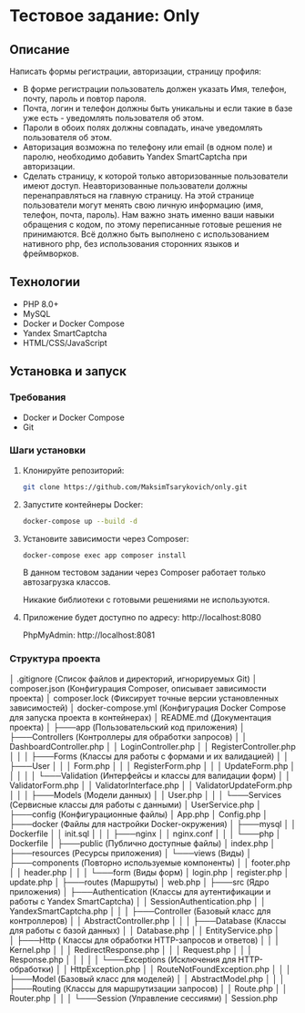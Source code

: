 # Тестовое задание: Only

## Описание

Написать формы регистрации, авторизации, страницу профиля:

- В форме регистрации пользователь должен указать Имя, телефон, почту, пароль и повтор пароля.
- Почта, логин и телефон должны быть уникальны и если такие в базе уже есть - уведомлять пользователя об этом.
- Пароли в обоих полях должны совпадать, иначе уведомлять пользователя об этом.
- Авторизация возможна по телефону или email (в одном поле) и паролю, необходимо добавить Yandex SmartCaptcha при
  авторизации.
- Сделать страницу, к которой только авторизованные пользователи имеют доступ. Неавторизованные пользователи должны
  перенаправляться на главную страницу. На этой странице пользователи могут менять свою личную информацию (имя, телефон,
  почта, пароль).
  Нам важно знать именно ваши навыки обращения с кодом, по этому переписанные готовые решения не принимаются. Всё должно
  быть выполнено с использованием нативного php, без использования сторонних языков и фреймворков.

## Технологии

- PHP 8.0+
- MySQL
- Docker и Docker Compose
- Yandex SmartCaptcha
- HTML/CSS/JavaScript


## Установка и запуск

### Требования

- Docker и Docker Compose
- Git

### Шаги установки

1. Клонируйте репозиторий:
   ```bash
   git clone https://github.com/MaksimTsarykovich/only.git
   ```
2. Запустите контейнеры Docker:
    ```bash
    docker-compose up --build -d
    ```
3. Установите зависимости через Composer:
    ```bash
    docker-compose exec app composer install
    ```
   В данном тестовом задании через Composer работает только автозагрузка классов.
   
   Никакие библиотеки с готовыми решениями не используются. 

5. Приложение будет доступно по адресу: http://localhost:8080

    PhpMyAdmin: http://localhost:8081

### Структура проекта

│   .gitignore (Список файлов и директорий, игнорируемых Git)
│   composer.json (Конфигурация Composer, описывает зависимости проекта)
│   composer.lock (Фиксирует точные версии установленных зависимостей)
│   docker-compose.yml (Конфигурация Docker Compose для запуска проекта в контейнерах)
│   README.md (Документация проекта)
│
├───app (Пользовательский код приложения)
│   ├───Controllers (Контроллеры для обработки запросов)
│   │       DashboardController.php
│   │       LoginController.php
│   │       RegisterController.php
│   │
│   ├───Forms (Классы для работы с формами и их валидацией)
│   │   ├───User
│   │   │       Form.php
│   │   │       RegisterForm.php
│   │   │       UpdateForm.php
│   │   │
│   │   └───Validation (Интерфейсы и классы для валидации форм)
│   │           ValidatorForm.php
│   │           ValidatorInterface.php
│   │           ValidatorUpdateForm.php
│   │
│   ├───Models (Модели данных)
│   │       User.php
│   │
│   └───Services (Сервисные классы для работы с данными)
│           UserService.php
│
├───config (Конфигурационные файлы)
│       App.php 
│       Config.php 
│
├───docker (Файлы для настройки Docker-окружения)
│   ├───mysql
│   │       Dockerfile
│   │       init.sql
│   │
│   ├───nginx
│   │       nginx.conf
│   │
│   └───php
│           Dockerfile
│
├───public (Публично доступные файлы)
│       index.php
│
├───resources (Ресурсы приложения)
│   └───views (Виды)
│       ├───components (Повторно используемые компоненты)
│       │       footer.php
│       │       header.php
│       │
│       └───form (Виды форм)
│               login.php
│               register.php
│               update.php
│
├───routes (Маршруты)
│       web.php
│
├───src (Ядро приложения)
│   ├───Authentication (Классы для аутентификации и работы с Yandex SmartCaptcha)
│   │       SessionAuthentication.php
│   │       YandexSmartCaptcha.php
│   │
│   ├───Controller (Базовый класс для контроллеров)
│   │       AbstractController.php
│   │
│   ├───Database (Классы для работы с базой данных)
│   │       Database.php
│   │       EntityService.php
│   
│   ├───Http ( Классы для обработки HTTP-запросов и ответов)
│   │   │   Kernel.php
│   │   │   RedirectResponse.php
│   │   │   Request.php
│   │   │   Response.php
│   │   │
│   │   └───Exceptions (Исключения для HTTP-обработки)
│   │           HttpException.php
│   │           RouteNotFoundException.php
│   │
│   ├───Model (Базовый класс для моделей)
│   │       AbstractModel.php
│   │
│   ├───Routing (Классы для маршрутизации запросов)
│   │       Route.php
│   │       Router.php
│   │
│   └───Session (Управление сессиями)
│           Session.php




